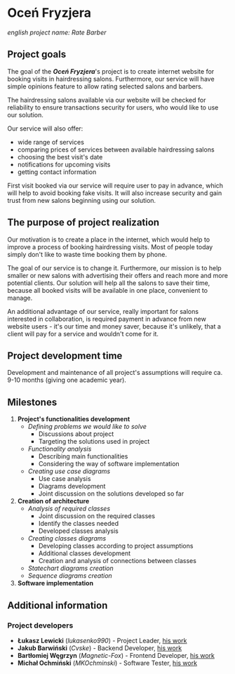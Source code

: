 # Oceń Fryzjera
_english project name: Rate Barber_

## Project goals

The goal of the ***Oceń Fryzjera***'s project is to create internet website for booking visits in hairdressing salons. Furthermore, our service will have simple opinions feature to allow rating selected salons and barbers.

The hairdressing salons available via our website will be checked for reliability to ensure transactions security for users, who would like to use our solution. 

Our service will also offer:
- wide range of services
- comparing prices of services between available hairdressing salons
- choosing the best visit's date
- notifications for upcoming visits
- getting contact information

First visit booked via our service will require user to pay in advance, which will help to avoid booking fake visits.
It will also increase security and gain trust from new salons beginning using our solution.

## The purpose of project realization

Our motivation is to create a place in the internet, which would help to improve a process of booking hairdressing visits. Most of people today simply don't like to waste time booking them by phone.

The goal of our service is to change it. Furthermore, our mission is to help smaller or new salons with advertising their offers and reach more and more potential clients.
Our solution will help all the salons to save their time, because all booked visits will be available in one place, convenient to manage.

An additional advantage of our service, really important for salons interested in collaboration, is required payment in advance from new website users - it's our time and money saver, because it's unlikely, that a client will pay for a service and wouldn't come for it.

## Project development time

Development and maintenance of all project's assumptions will require ca. 9-10 months (giving one academic year). 

## Milestones

1. **Project's functionalities development**
   - *Defining problems we would like to solve*
     - Discussions about project
     - Targeting the solutions used in project
   - *Functionality analysis*
     - Describing main functionalities
     - Considering the way of software implementation
   - *Creating use case diagrams*
     - Use case analysis
     - Diagrams development
     - Joint discussion on the solutions developed so far
2. **Creation of architecture**
   - *Analysis of required classes*
     - Joint discussion on the required classes
     - Identify the classes needed
     - Developed classes analysis
   - *Creating classes diagrams*
     - Developing classes according to project assumptions
     - Additional classes development
     - Creation and analysis of connections between classes
   - *Statechart diagrams creation*
   - *Sequence diagrams creation*
3. **Software implementation**

## Additional information

### Project developers

- **Łukasz Lewicki** (*lukasenko990*) - Project Leader, [his work](https://ukasz99.atlassian.net/jira/software/projects/OF/boards/1/roadmap?assignee=5f93cfab19376b00759f8313)
- **Jakub Barwiński** (*Cvske*) - Backend Developer, [his work](https://ukasz99.atlassian.net/jira/software/projects/OF/boards/1/roadmap?assignee=5f955b0f8405b100772c1264)
- **Bartłomiej Węgrzyn** (*Magnetic-Fox*) - Frontend Developer, [his work](https://ukasz99.atlassian.net/jira/software/projects/OF/boards/1/roadmap?assignee=5f86f8b9ecee350069fb6997)
- **Michał Ochmiński** (*MKOchminski*) - Software Tester, [his work](https://ukasz99.atlassian.net/jira/software/projects/OF/boards/1/roadmap?assignee=5f86f88606d16d006fa1a0c2)
